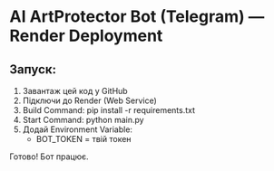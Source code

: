 # AI ArtProtector Bot (Telegram) — Render Deployment

## Запуск:

1. Завантаж цей код у GitHub
2. Підключи до Render (Web Service)
3. Build Command: pip install -r requirements.txt
4. Start Command: python main.py
5. Додай Environment Variable:
   - BOT_TOKEN = твій токен

Готово! Бот працює.
